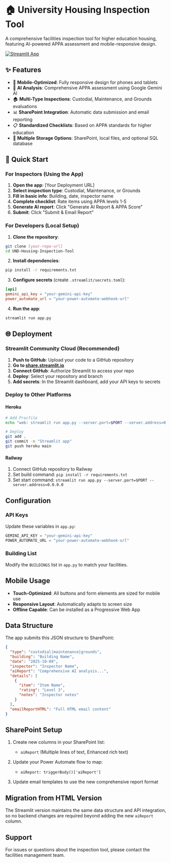 # 🏠 University Housing Inspection Tool

A comprehensive facilities inspection tool for higher education housing, featuring AI-powered APPA assessment and mobile-responsive design.

[![Streamlit App](https://static.streamlit.io/badges/streamlit_badge_black_white.svg)](https://your-app-url-here.streamlit.app)

## ✨ Features

- 📱 **Mobile-Optimized**: Fully responsive design for phones and tablets
- 🤖 **AI Analysis**: Comprehensive APPA assessment using Google Gemini AI
- 🏠 **Multi-Type Inspections**: Custodial, Maintenance, and Grounds evaluations
- 📊 **SharePoint Integration**: Automatic data submission and email reporting
- 📋 **Standardized Checklists**: Based on APPA standards for higher education
- 💾 **Multiple Storage Options**: SharePoint, local files, and optional SQL database

## 🚀 Quick Start

### For Inspectors (Using the App)

1. **Open the app**: [Your Deployment URL]
2. **Select inspection type**: Custodial, Maintenance, or Grounds
3. **Fill in basic info**: Building, date, inspector name
4. **Complete checklist**: Rate items using APPA levels 1-5
5. **Generate AI report**: Click "Generate AI Report & APPA Score"
6. **Submit**: Click "Submit & Email Report"

### For Developers (Local Setup)

1. **Clone the repository**:
```bash
git clone [your-repo-url]
cd UND-Housing-Inspection-Tool
```

2. **Install dependencies**:
```bash
pip install -r requirements.txt
```

3. **Configure secrets** (create `.streamlit/secrets.toml`):
```toml
[api]
gemini_api_key = "your-gemini-api-key"
power_automate_url = "your-power-automate-webhook-url"
```

4. **Run the app**:
```bash
streamlit run app.py
```

## 🌐 Deployment

### Streamlit Community Cloud (Recommended)

1. **Push to GitHub**: Upload your code to a GitHub repository
2. **Go to [share.streamlit.io](https://share.streamlit.io)**
3. **Connect GitHub**: Authorize Streamlit to access your repo
4. **Deploy**: Select your repository and branch
5. **Add secrets**: In the Streamlit dashboard, add your API keys to secrets

### Deploy to Other Platforms

#### Heroku
```bash
# Add Procfile
echo "web: streamlit run app.py --server.port=$PORT --server.address=0.0.0.0" > Procfile

# Deploy
git add .
git commit -m "Streamlit app"
git push heroku main
```

#### Railway
1. Connect GitHub repository to Railway
2. Set build command: `pip install -r requirements.txt`
3. Set start command: `streamlit run app.py --server.port=$PORT --server.address=0.0.0.0`

## Configuration

### API Keys
Update these variables in `app.py`:

```python
GEMINI_API_KEY = "your-gemini-api-key"
POWER_AUTOMATE_URL = "your-power-automate-webhook-url"
```

### Building List
Modify the `BUILDINGS` list in `app.py` to match your facilities.

## Mobile Usage

- **Touch-Optimized**: All buttons and form elements are sized for mobile use
- **Responsive Layout**: Automatically adapts to screen size
- **Offline Capable**: Can be installed as a Progressive Web App

## Data Structure

The app submits this JSON structure to SharePoint:

```json
{
  "type": "custodial|maintenance|grounds",
  "building": "Building Name",
  "date": "2025-10-09",
  "inspector": "Inspector Name", 
  "aiReport": "Comprehensive AI analysis...",
  "details": [
    {
      "item": "Item Name",
      "rating": "Level 3",
      "notes": "Inspector notes"
    }
  ],
  "emailReportHTML": "Full HTML email content"
}
```

## SharePoint Setup

1. Create new columns in your SharePoint list:
   - `aiReport` (Multiple lines of text, Enhanced rich text)

2. Update your Power Automate flow to map:
   - `aiReport: triggerBody()['aiReport']`

3. Update email templates to use the new comprehensive report format

## Migration from HTML Version

The Streamlit version maintains the same data structure and API integration, so no backend changes are required beyond adding the new `aiReport` column.

## Support

For issues or questions about the inspection tool, please contact the facilities management team.